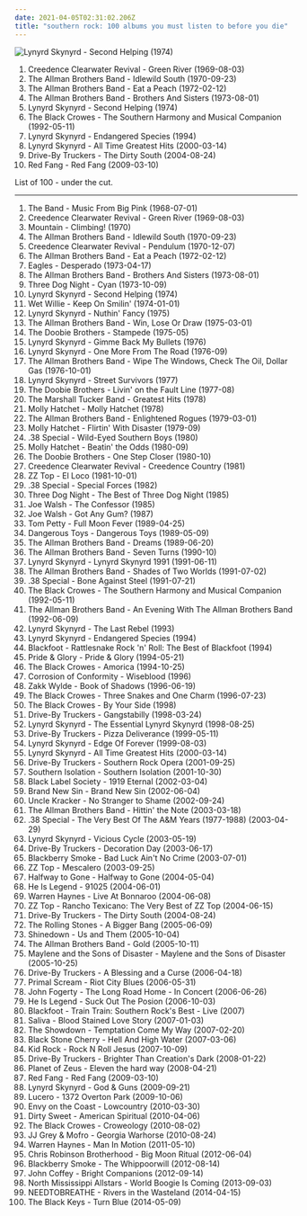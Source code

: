 ```yaml
---
date: 2021-04-05T02:31:02.206Z
title: "southern rock: 100 albums you must listen to before you die"
---
```

![Lynyrd Skynyrd - Second Helping (1974)](http://coverartarchive.org/release/be1fba3d-6f56-4441-bd88-d41f5140231f/20152394682-500.jpg "Lynyrd Skynyrd - Second Helping (1974)")
<ol class="albums">
<li data-cover="http://coverartarchive.org/release/6b089cd4-24de-430b-bcdb-5f3485c7a9e7/8749872309-500.jpg" data-tags="southern rock, classic rock, 60s" role="button">Creedence Clearwater Revival - Green River (1969-08-03)</li>
<li data-cover="https://img.discogs.com/zFc987ZIPaa-FB2Jmwkfe7ZFbuM=/fit-in/600x593/filters:strip_icc():format(jpeg):mode_rgb():quality(90)/discogs-images/R-14549265-1576852135-1487.jpeg.jpg" data-tags="southern rock" role="button">The Allman Brothers Band - Idlewild South (1970-09-23)</li>
<li data-cover="http://coverartarchive.org/release/bf8885b2-39f8-344e-b860-4be1623de283/4529929218-500.jpg" data-tags="southern rock, classic rock" role="button">The Allman Brothers Band - Eat a Peach (1972-02-12)</li>
<li data-cover="https://via.placeholder.com/450" data-tags="southern rock" role="button">The Allman Brothers Band - Brothers And Sisters (1973-08-01)</li>
<li data-cover="http://coverartarchive.org/release/be1fba3d-6f56-4441-bd88-d41f5140231f/20152394682-500.jpg" data-tags="southern rock" role="button">Lynyrd Skynyrd - Second Helping (1974)</li>
<li data-cover="http://coverartarchive.org/release/bf287e16-4467-4b6c-8e5c-a0250d3d0b2b/6314862970-500.jpg" data-tags="southern rock, rock" role="button">The Black Crowes - The Southern Harmony and Musical Companion (1992-05-11)</li>
<li data-cover="http://coverartarchive.org/release/f6157cd1-1006-4254-af4f-94e180c5575f/5545133291-500.jpg" data-tags="southern rock, classic rock" role="button">Lynyrd Skynyrd - Endangered Species (1994)</li>
<li data-cover="http://coverartarchive.org/release/13ab517d-ed66-497a-a96d-634edd1c36ef/15191888314-500.jpg" data-tags="southern rock, classic rock" role="button">Lynyrd Skynyrd - All Time Greatest Hits (2000-03-14)</li>
<li data-cover="http://coverartarchive.org/release/48239f74-e24f-4e0b-a4e6-019c266ec905/15448138762-500.jpg" data-tags="alt-country, southern rock" role="button">Drive-By Truckers - The Dirty South (2004-08-24)</li>
<li data-cover="http://coverartarchive.org/release/d5ae09cb-61a5-4d8b-a13f-c4759d5fb511/4758890682-500.jpg" data-tags="southern rock, stoner" role="button">Red Fang - Red Fang (2009-03-10)</li>
</ol>
List of 100 - under the cut.
<!-- more -->

_________________

<ol class="albums">
<li data-cover="http://coverartarchive.org/release/7cf90a62-28e1-479e-beea-aec59d72a456/20530359400-500.jpg" data-tags="folk rock, 60s, classic rock" role="button">
The Band - Music From Big Pink (1968-07-01)
</li>
<li data-cover="http://coverartarchive.org/release/6b089cd4-24de-430b-bcdb-5f3485c7a9e7/8749872309-500.jpg" data-tags="southern rock, classic rock, 60s" role="button">
Creedence Clearwater Revival - Green River (1969-08-03)
</li>
<li data-cover="http://coverartarchive.org/release/ced20f68-1f23-47ed-b553-bd6ea460b343/9615267927-500.jpg" data-tags="classic rock, hard rock" role="button">
Mountain - Climbing! (1970)
</li>
<li data-cover="https://img.discogs.com/zFc987ZIPaa-FB2Jmwkfe7ZFbuM=/fit-in/600x593/filters:strip_icc():format(jpeg):mode_rgb():quality(90)/discogs-images/R-14549265-1576852135-1487.jpeg.jpg" data-tags="southern rock" role="button">
The Allman Brothers Band - Idlewild South (1970-09-23)
</li>
<li data-cover="http://coverartarchive.org/release/abd1e9d3-cc05-4d3a-973f-480a76032a50/4257944393-500.jpg" data-tags="rock, classic rock" role="button">
Creedence Clearwater Revival - Pendulum (1970-12-07)
</li>
<li data-cover="http://coverartarchive.org/release/bf8885b2-39f8-344e-b860-4be1623de283/4529929218-500.jpg" data-tags="southern rock, classic rock" role="button">
The Allman Brothers Band - Eat a Peach (1972-02-12)
</li>
<li data-cover="http://coverartarchive.org/release/a537e580-78e2-4c57-9b9b-e51efc2add68/3497596496-500.jpg" data-tags="classic rock, country rock, rock" role="button">
Eagles - Desperado (1973-04-17)
</li>
<li data-cover="https://via.placeholder.com/450" data-tags="southern rock" role="button">
The Allman Brothers Band - Brothers And Sisters (1973-08-01)
</li>
<li data-cover="http://coverartarchive.org/release/605172e3-5c65-40ac-bc28-8c682588a8ef/11200837364-500.jpg" data-tags="classic rock, pop, rock, 70s, southern rock, three dog night" role="button">
Three Dog Night - Cyan (1973-10-09)
</li>
<li data-cover="http://coverartarchive.org/release/be1fba3d-6f56-4441-bd88-d41f5140231f/20152394682-500.jpg" data-tags="southern rock" role="button">
Lynyrd Skynyrd - Second Helping (1974)
</li>
<li data-cover="http://coverartarchive.org/release/6ecba89f-2aa0-3aef-8fde-de6312b02664/11425786856-500.jpg" data-tags="southern rock" role="button">
Wet Willie - Keep On Smilin' (1974-01-01)
</li>
<li data-cover="https://via.placeholder.com/450" data-tags="southern rock" role="button">
Lynyrd Skynyrd - Nuthin' Fancy (1975)
</li>
<li data-cover="http://coverartarchive.org/release/6c193549-2ef3-382c-9df1-ec09c4362251/10962760852-500.jpg" data-tags="classic rock, southern rock, 70s" role="button">
The Allman Brothers Band - Win, Lose Or Draw (1975-03-01)
</li>
<li data-cover="https://img.discogs.com/oIEt2DKQsC8zQkci-jQ1Hnk4bno=/fit-in/600x814/filters:strip_icc():format(jpeg):mode_rgb():quality(90)/discogs-images/R-6359280-1417296127-3840.jpeg.jpg" data-tags="southern rock" role="button">
The Doobie Brothers - Stampede (1975-05)
</li>
<li data-cover="http://coverartarchive.org/release/711977a3-4ffc-3657-a5ce-27255b4b4650/22703726597-500.jpg" data-tags="southern rock, rock" role="button">
Lynyrd Skynyrd - Gimme Back My Bullets (1976)
</li>
<li data-cover="http://coverartarchive.org/release/7c08dda2-62ff-4888-83aa-bb8629517b91/27234828795-500.jpg" data-tags="southern rock" role="button">
Lynyrd Skynyrd - One More From The Road (1976-09)
</li>
<li data-cover="https://img.discogs.com/iLO-qxNXjMupticWvTnbg4mZHPc=/fit-in/320x318/filters:strip_icc():format(jpeg):mode_rgb():quality(90)/discogs-images/R-3352165-1326971263.jpeg.jpg" data-tags="southern rock, classic rock" role="button">
The Allman Brothers Band - Wipe The Windows, Check The Oil, Dollar Gas (1976-10-01)
</li>
<li data-cover="https://img.discogs.com/cMzjhydjFk4smTnXmexNSpR7QFE=/fit-in/600x600/filters:strip_icc():format(jpeg):mode_rgb():quality(90)/discogs-images/R-10445474-1569342181-4399.jpeg.jpg" data-tags="southern rock" role="button">
Lynyrd Skynyrd - Street Survivors (1977)
</li>
<li data-cover="http://coverartarchive.org/release/0ea223b0-fee7-4b3d-8c6f-db11daa8c788/22970084432-500.jpg" data-tags="classic rock, rock, soft rock, southern rock, yacht rock" role="button">
The Doobie Brothers - Livin' on the Fault Line (1977-08)
</li>
<li data-cover="https://img.discogs.com/0-obukF6QmJhASkzHb1UYk-qMCg=/fit-in/300x300/filters:strip_icc():format(jpeg):mode_rgb():quality(90)/discogs-images/R-3333219-1326175690.jpeg.jpg" data-tags="southern rock, classic rock" role="button">
The Marshall Tucker Band - Greatest Hits (1978)
</li>
<li data-cover="http://coverartarchive.org/release/8c777d8a-7c2c-38f7-8e64-139bc68c0162/16512699933-500.jpg" data-tags="southern rock, hard rock" role="button">
Molly Hatchet - Molly Hatchet (1978)
</li>
<li data-cover="https://via.placeholder.com/450" data-tags="classic rock, southern rock" role="button">
The Allman Brothers Band - Enlightened Rogues (1979-03-01)
</li>
<li data-cover="http://coverartarchive.org/release/bb88cd76-748f-4837-a1b6-394275255118/22739545491-500.jpg" data-tags="southern rock" role="button">
Molly Hatchet - Flirtin' With Disaster (1979-09)
</li>
<li data-cover="http://coverartarchive.org/release/5f85cdbd-5d54-3b9a-a406-fc21ad119a3b/7482706741-500.jpg" data-tags="southern rock, 80s" role="button">
.38 Special - Wild-Eyed Southern Boys (1980)
</li>
<li data-cover="https://img.discogs.com/AtFFFzE1a7EwAMmua97CCxiGfHo=/fit-in/300x300/filters:strip_icc():format(jpeg):mode_rgb():quality(90)/discogs-images/R-1538133-1241297318.jpeg.jpg" data-tags="southern rock" role="button">
Molly Hatchet - Beatin' the Odds (1980-09)
</li>
<li data-cover="http://coverartarchive.org/release/2f25d44f-33de-4cc9-9ae4-72f7f116c96c/10549851598-500.jpg" data-tags="southern rock" role="button">
The Doobie Brothers - One Step Closer (1980-10)
</li>
<li data-cover="https://img.discogs.com/ALWL6pUKpDjvVBD_87s_Ul9i73s=/fit-in/500x494/filters:strip_icc():format(jpeg):mode_rgb():quality(90)/discogs-images/R-3802835-1345029926-3937.jpeg.jpg" data-tags="classic, compilation, southern rock, c c r" role="button">
Creedence Clearwater Revival - Creedence Country (1981)
</li>
<li data-cover="http://coverartarchive.org/release/8c72373b-967d-4417-8e4d-904f2bf6affc/15383114500-500.jpg" data-tags="southern rock, blues rock, hard rock" role="button">
ZZ Top - El Loco (1981-10-01)
</li>
<li data-cover="http://coverartarchive.org/release/64c5bc66-2090-411b-a727-8070f2d7786d/6095182581-500.jpg" data-tags="rock, 80s, southern rock" role="button">
.38 Special - Special Forces (1982)
</li>
<li data-cover="https://via.placeholder.com/450" data-tags="classic rock" role="button">
Three Dog Night - The Best of Three Dog Night (1985)
</li>
<li data-cover="http://coverartarchive.org/release/a706796a-3856-482b-bea9-4dac6b8aa9ac/3833026647-500.jpg" data-tags="classic rock, rock, 80s, hard rock, blues, guitar, american, male vocalist, southern rock, joe walsh, confessor" role="button">
Joe Walsh - The Confessor (1985)
</li>
<li data-cover="http://coverartarchive.org/release/6173f5e8-1339-47ca-8152-a7fcc83c9618/25805805335-500.jpg" data-tags="classic rock, rock, 80s, hard rock, blues, guitar, american, male vocalist, southern rock" role="button">
Joe Walsh - Got Any Gum? (1987)
</li>
<li data-cover="http://coverartarchive.org/release/e5e1ebbf-3a70-4767-8f69-b85dc9095dec/6919975994-500.jpg" data-tags="rock, classic rock, 80s" role="button">
Tom Petty - Full Moon Fever (1989-04-25)
</li>
<li data-cover="https://img.discogs.com/oDz3yBifrNMw9cW6Ek3LiLeR09s=/fit-in/600x596/filters:strip_icc():format(jpeg):mode_rgb():quality(90)/discogs-images/R-886404-1605034565-9689.jpeg.jpg" data-tags="80s, southern rock, sleaze rock" role="button">
Dangerous Toys - Dangerous Toys (1989-05-09)
</li>
<li data-cover="http://coverartarchive.org/release/bfcd67cd-d4f6-4478-94b3-02ed2a102275/13964368231-500.jpg" data-tags="blues rock, southern rock, blues" role="button">
The Allman Brothers Band - Dreams (1989-06-20)
</li>
<li data-cover="https://img.discogs.com/KMSD86yNm0Uklu9MKE20wLRkfrI=/fit-in/352x352/filters:strip_icc():format(jpeg):mode_rgb():quality(90)/discogs-images/R-5668014-1399411915-9561.jpeg.jpg" data-tags="southern rock" role="button">
The Allman Brothers Band - Seven Turns (1990-10)
</li>
<li data-cover="http://coverartarchive.org/release/fff038a8-3297-4c95-9e87-6b81ceac4cab/5730531769-500.jpg" data-tags="classic rock, southern rock" role="button">
Lynyrd Skynyrd - Lynyrd Skynyrd 1991 (1991-06-11)
</li>
<li data-cover="http://coverartarchive.org/release/5fd9b43f-5d10-4acf-8a4d-f24fee3deef5/2189962470-500.jpg" data-tags="90s, blues rock, southern rock" role="button">
The Allman Brothers Band - Shades of Two Worlds (1991-07-02)
</li>
<li data-cover="https://img.discogs.com/eVxJHROZW-pjomt1qIfJ863D8KQ=/fit-in/600x593/filters:strip_icc():format(jpeg):mode_rgb():quality(90)/discogs-images/R-8631445-1465522784-6033.jpeg.jpg" data-tags="southern rock" role="button">
.38 Special - Bone Against Steel (1991-07-21)
</li>
<li data-cover="http://coverartarchive.org/release/bf287e16-4467-4b6c-8e5c-a0250d3d0b2b/6314862970-500.jpg" data-tags="southern rock, rock" role="button">
The Black Crowes - The Southern Harmony and Musical Companion (1992-05-11)
</li>
<li data-cover="https://via.placeholder.com/450" data-tags="rock, southern rock" role="button">
The Allman Brothers Band - An Evening With The Allman Brothers Band (1992-06-09)
</li>
<li data-cover="https://img.discogs.com/xtKEBW6zi6Fj5YjYmDZU3mcGlLY=/fit-in/500x500/filters:strip_icc():format(jpeg):mode_rgb():quality(90)/discogs-images/R-3274536-1533325888-1294.jpeg.jpg" data-tags="southern rock" role="button">
Lynyrd Skynyrd - The Last Rebel (1993)
</li>
<li data-cover="http://coverartarchive.org/release/f6157cd1-1006-4254-af4f-94e180c5575f/5545133291-500.jpg" data-tags="southern rock, classic rock" role="button">
Lynyrd Skynyrd - Endangered Species (1994)
</li>
<li data-cover="http://coverartarchive.org/release/16e6e02a-1bf3-4011-bcdf-c787343295cd/9357983536-500.jpg" data-tags="classic rock, rock, southern rock, hard rock, southern-rock" role="button">
Blackfoot - Rattlesnake Rock 'n' Roll: The Best of Blackfoot (1994)
</li>
<li data-cover="http://coverartarchive.org/release/06864755-6e45-4af0-b2fe-3d5d11348ee7/13476346181-500.jpg" data-tags="southern rock" role="button">
Pride & Glory - Pride & Glory (1994-05-21)
</li>
<li data-cover="http://coverartarchive.org/release/50f61c66-2082-4b53-8ba7-30d85e41f15f/9708189258-500.jpg" data-tags="southern rock, rock" role="button">
The Black Crowes - Amorica (1994-10-25)
</li>
<li data-cover="http://coverartarchive.org/release/ac665057-4edf-4e12-9157-aa57abdc32c7/6513527640-500.jpg" data-tags="stoner rock, heavy metal" role="button">
Corrosion of Conformity - Wiseblood (1996)
</li>
<li data-cover="http://coverartarchive.org/release/7533b1fc-d328-4ee5-8b50-bbf4c3edb6ed/9020709713-500.jpg" data-tags="southern rock, rock" role="button">
Zakk Wylde - Book of Shadows (1996-06-19)
</li>
<li data-cover="https://img.discogs.com/3d3MF3FJtZBvKR9i1ISBj3AVsXg=/fit-in/600x602/filters:strip_icc():format(jpeg):mode_rgb():quality(90)/discogs-images/R-2716101-1537716021-8009.jpeg.jpg" data-tags="southern rock, rock" role="button">
The Black Crowes - Three Snakes and One Charm (1996-07-23)
</li>
<li data-cover="http://coverartarchive.org/release/ae6c7d58-8258-486b-8637-15bff91302b2/24578672105-500.jpg" data-tags="southern rock" role="button">
The Black Crowes - By Your Side (1998)
</li>
<li data-cover="http://coverartarchive.org/release/bd1a6e23-17f8-4ba9-bc59-1a64f48d97ec/22276920598-500.jpg" data-tags="southern rock" role="button">
Drive-By Truckers - Gangstabilly (1998-03-24)
</li>
<li data-cover="http://coverartarchive.org/release/5d998987-ab6d-4ffc-a5db-255436bb415a/3333569644-500.jpg" data-tags="classic rock, southern rock, 70s" role="button">
Lynyrd Skynyrd - The Essential Lynyrd Skynyrd (1998-08-25)
</li>
<li data-cover="http://coverartarchive.org/release/e438cc7a-0a6f-33c0-9133-e6fcaa3eb63d/15448144504-500.jpg" data-tags="alt-country, southern rock" role="button">
Drive-By Truckers - Pizza Deliverance (1999-05-11)
</li>
<li data-cover="https://via.placeholder.com/450" data-tags="southern rock" role="button">
Lynyrd Skynyrd - Edge Of Forever (1999-08-03)
</li>
<li data-cover="http://coverartarchive.org/release/13ab517d-ed66-497a-a96d-634edd1c36ef/15191888314-500.jpg" data-tags="southern rock, classic rock" role="button">
Lynyrd Skynyrd - All Time Greatest Hits (2000-03-14)
</li>
<li data-cover="http://coverartarchive.org/release/47c158ca-0aa3-4ca9-b7ef-7f7ac37cece1/16251264282-500.jpg" data-tags="southern rock" role="button">
Drive-By Truckers - Southern Rock Opera (2001-09-25)
</li>
<li data-cover="http://coverartarchive.org/release/8fdea62b-6b7c-44d8-ab86-25047aa11483/19419501863-500.jpg" data-tags="acoustic, southern rock" role="button">
Southern Isolation - Southern Isolation (2001-10-30)
</li>
<li data-cover="https://img.discogs.com/YcLJXGY0aOv7YZPgKWOtcRfIp8w=/fit-in/600x526/filters:strip_icc():format(jpeg):mode_rgb():quality(90)/discogs-images/R-2445526-1478987766-2016.jpeg.jpg" data-tags="heavy metal" role="button">
Black Label Society - 1919 Eternal (2002-03-04)
</li>
<li data-cover="https://img.discogs.com/WdjRH0Pol74c9RAuKpiHzbO53bg=/fit-in/600x592/filters:strip_icc():format(jpeg):mode_rgb():quality(90)/discogs-images/R-3667842-1339606745-5646.jpeg.jpg" data-tags="hard rock, southern rock" role="button">
Brand New Sin - Brand New Sin (2002-06-04)
</li>
<li data-cover="http://coverartarchive.org/release/649f134d-d733-4908-9004-d3d8edd506b0/24447477256-500.jpg" data-tags="alternative rock, edgy, queer, queercore, southern rock, beer, kid rock, male vocals, based, scat, brutal death metal, creepy, racism, moisture, bananas, trump, treble, cracked, farts, creed, racist, nickelback, girls girls girls, my nigga, poopy, hebo, hillary clinton, jihad, fart, donald trump, fecal, flatulence, coprogrind, sjw, genderqueer, grady, maga, farting, youngstar, kkk country, racist country, little star, politically correct, moist, i would like to spend an afternoon rubbing her breasts with warm mineral oil, scat goregrind, pissgore, rei do pop, agender, n word, queer metal, shady grady, seahawks, scatgrind, beste country musik wo gibt, fart rock, music to fart to, post-post-grunge, 2edgy4me, mitch mcconnell, brayden, jayden, fecalgrind, non-binary, planet kolob, where gods began, grumpy still skin, soft and moist, without artistic merit, dake-bonoism, masturbation fodder, squeeze the boobies, listen to u2, beneficial, conforms to dake-bonoistic doctrine, they always conform to dake-bonoistic doctrine, imaginary girlfriend, it starts with one thing i dont know why it doesnt even matter how hard you try keep that in mind i designed this rhyme, make america great again, fart pop, plopper, deekles, hollow monkey, poopy-man, you can listen on a thursday, adsfghjklmn, fuck me daddy, similar to johnny rebel, pwr bttm, too much swearing, kayden, dustin lynch " role="button">
Uncle Kracker - No Stranger to Shame (2002-09-24)
</li>
<li data-cover="http://coverartarchive.org/release/9d7c7392-6a8c-4f38-ac16-c1304bc12d09/9304189949-500.jpg" data-tags="southern rock" role="button">
The Allman Brothers Band - Hittin' the Note (2003-03-18)
</li>
<li data-cover="http://coverartarchive.org/release/dc62dbcf-80f6-4da2-b4cd-540f4b9fd97b/22241029219-500.jpg" data-tags="southern rock" role="button">
.38 Special - The Very Best Of The A&M Years (1977-1988) (2003-04-29)
</li>
<li data-cover="http://coverartarchive.org/release/4f302356-4e91-4690-b441-2cfe91276008/6591198259-500.jpg" data-tags="southern rock" role="button">
Lynyrd Skynyrd - Vicious Cycle (2003-05-19)
</li>
<li data-cover="http://coverartarchive.org/release/15f53c91-d9c0-40b0-920f-cc62cdfb63eb/15448153144-500.jpg" data-tags="southern rock, alt-country" role="button">
Drive-By Truckers - Decoration Day (2003-06-17)
</li>
<li data-cover="http://coverartarchive.org/release/74005ae4-4756-4f58-a409-9eab5730133b/1151066895-500.jpg" data-tags="hard rock, southern rock" role="button">
Blackberry Smoke - Bad Luck Ain't No Crime (2003-07-01)
</li>
<li data-cover="http://coverartarchive.org/release/052fda3e-659b-464e-a81b-06187b3ab864/12018028576-500.jpg" data-tags="blues rock, southern rock, hard rock" role="button">
ZZ Top - Mescalero (2003-09-25)
</li>
<li data-cover="https://img.discogs.com/N6ktZnRc8SLf1SnjAj9tTbXnz9Q=/fit-in/600x600/filters:strip_icc():format(jpeg):mode_rgb():quality(90)/discogs-images/R-3566355-1584608298-4656.jpeg.jpg" data-tags="southern rock" role="button">
Halfway to Gone - Halfway to Gone (2004-05-04)
</li>
<li data-cover="https://img.discogs.com/oLkou_Bh1vJANeuEN_JwsTGeSw0=/fit-in/600x597/filters:strip_icc():format(jpeg):mode_rgb():quality(90)/discogs-images/R-542861-1424798177-4446.jpeg.jpg" data-tags="rock, experimental, pop punk, tribunal, southern rock, post-hardcore, melodic hardcore, emocore, cooool" role="button">
He Is Legend - 91025 (2004-06-01)
</li>
<li data-cover="https://via.placeholder.com/450" data-tags="southern rock, rock" role="button">
Warren Haynes - Live At Bonnaroo (2004-06-08)
</li>
<li data-cover="http://coverartarchive.org/release/9474a4cd-ff93-456e-8ba3-7dba106d8d38/2569894087-500.jpg" data-tags="blues rock" role="button">
ZZ Top - Rancho Texicano: The Very Best of ZZ Top (2004-06-15)
</li>
<li data-cover="http://coverartarchive.org/release/48239f74-e24f-4e0b-a4e6-019c266ec905/15448138762-500.jpg" data-tags="alt-country, southern rock" role="button">
Drive-By Truckers - The Dirty South (2004-08-24)
</li>
<li data-cover="https://img.discogs.com/k-o5sSl2CWfkoKOySGdNMJSNf_E=/fit-in/600x859/filters:strip_icc():format(jpeg):mode_rgb():quality(90)/discogs-images/R-10670506-1503162033-3953.jpeg.jpg" data-tags="rock, classic rock" role="button">
The Rolling Stones - A Bigger Bang (2005-06-09)
</li>
<li data-cover="https://via.placeholder.com/450" data-tags="rock" role="button">
Shinedown - Us and Them (2005-10-04)
</li>
<li data-cover="http://coverartarchive.org/release/e5592483-c413-3693-92a6-bd66dd85ba74/15465866226-500.jpg" data-tags="southern rock" role="button">
The Allman Brothers Band - Gold (2005-10-11)
</li>
<li data-cover="https://via.placeholder.com/450" data-tags="southern rock" role="button">
Maylene and the Sons of Disaster - Maylene and the Sons of Disaster (2005-10-25)
</li>
<li data-cover="http://coverartarchive.org/release/a0119529-3800-4bb1-8716-cbbecbf3e360/16114653552-500.jpg" data-tags="southern rock" role="button">
Drive-By Truckers - A Blessing and a Curse (2006-04-18)
</li>
<li data-cover="https://img.discogs.com/gpxmCvbMTCBf_A62dUGyuk8lnQ8=/fit-in/600x596/filters:strip_icc():format(jpeg):mode_rgb():quality(90)/discogs-images/R-709401-1380547578-9100.jpeg.jpg" data-tags="rock" role="button">
Primal Scream - Riot City Blues (2006-05-31)
</li>
<li data-cover="https://img.discogs.com/SRthw4PuptkWslw3tfO8q-M25zI=/fit-in/600x603/filters:strip_icc():format(jpeg):mode_rgb():quality(90)/discogs-images/R-3274402-1565356595-6682.jpeg.jpg" data-tags="classic rock, rock" role="button">
John Fogerty - The Long Road Home - In Concert (2006-06-26)
</li>
<li data-cover="http://coverartarchive.org/release/ddf19fba-0dd8-4b99-8216-4a6be9dfd867/16262070382-500.jpg" data-tags="southern rock" role="button">
He Is Legend - Suck Out The Posion (2006-10-03)
</li>
<li data-cover="https://img.discogs.com/cC86Nt0Z8APy-ApwvHAIzRPfwX4=/fit-in/550x553/filters:strip_icc():format(jpeg):mode_rgb():quality(90)/discogs-images/R-4113250-1355671331-3846.jpeg.jpg" data-tags="southern rock" role="button">
Blackfoot - Train Train: Southern Rock's Best - Live (2007)
</li>
<li data-cover="http://coverartarchive.org/release/6a5fb6df-5842-48de-8451-6696a2a280ca/8568379188-500.jpg" data-tags="hard rock, alternative rock, alternative metal" role="button">
Saliva - Blood Stained Love Story (2007-01-03)
</li>
<li data-cover="https://img.discogs.com/HIFKsG8HsaFCzikB3i_Vynb_h1M=/fit-in/250x252/filters:strip_icc():format(jpeg):mode_rgb():quality(90)/discogs-images/R-3597830-1395409178-1334.jpeg.jpg" data-tags="heavy metal, southern rock, groove metal, southern metal" role="button">
The Showdown - Temptation Come My Way (2007-02-20)
</li>
<li data-cover="http://coverartarchive.org/release/ceeb1158-9507-4ee3-8af8-057ac3a803a2/8360071975-500.jpg" data-tags="hard rock, southern rock" role="button">
Black Stone Cherry - Hell And High Water (2007-03-06)
</li>
<li data-cover="https://img.discogs.com/pOWJ9y4vvwOtb3Bd_IAxl4LOLyw=/fit-in/300x300/filters:strip_icc():format(jpeg):mode_rgb():quality(90)/discogs-images/R-2151980-1322079135.jpeg.jpg" data-tags="rock, rock country" role="button">
Kid Rock - Rock N Roll Jesus (2007-10-09)
</li>
<li data-cover="http://coverartarchive.org/release/9a010793-b51b-4d5b-a52d-1b0472baf959/15448155569-500.jpg" data-tags="southern rock" role="button">
Drive-By Truckers - Brighter Than Creation's Dark (2008-01-22)
</li>
<li data-cover="http://coverartarchive.org/release/f9802025-6159-4765-bb13-7b17f97de20e/8216140317-500.jpg" data-tags="southern rock" role="button">
Planet of Zeus - Eleven the hard way (2008-04-21)
</li>
<li data-cover="http://coverartarchive.org/release/d5ae09cb-61a5-4d8b-a13f-c4759d5fb511/4758890682-500.jpg" data-tags="southern rock, stoner" role="button">
Red Fang - Red Fang (2009-03-10)
</li>
<li data-cover="http://coverartarchive.org/release/da29d084-1a4e-4131-b583-41160ebef119/27714452702-500.jpg" data-tags="rock, southern rock, classic rock" role="button">
Lynyrd Skynyrd - God & Guns (2009-09-21)
</li>
<li data-cover="http://coverartarchive.org/release/98a951cc-22e1-47cd-913b-9245c2092c5d/15403955407-500.jpg" data-tags="americana, alt-country, punk rock, southern rock, alternative country, allmusicl" role="button">
Lucero - 1372 Overton Park (2009-10-06)
</li>
<li data-cover="https://img.discogs.com/yeXEEzpdCUssWlMsUH6y_sijQDc=/fit-in/500x500/filters:strip_icc():format(jpeg):mode_rgb():quality(90)/discogs-images/R-2418718-1355949227-6640.jpeg.jpg" data-tags="indie, alternative, progressive rock, pop-punk, southern rock, post-hardcore, melodic hardcore, lyrics, glassjawcore, after it ends" role="button">
Envy on the Coast - Lowcountry (2010-03-30)
</li>
<li data-cover="http://coverartarchive.org/release/1f07de18-b2b4-4f53-9c63-8aee84cd02ab/18534125161-500.jpg" data-tags="classic rock, hard rock, stoner, southern rock, sxsw 2008" role="button">
Dirty Sweet - American Spiritual (2010-04-06)
</li>
<li data-cover="http://coverartarchive.org/release/4a71c547-1757-4695-8d15-be0a59ab096c/27339835378-500.jpg" data-tags="classic rock, acoustic, blues rock, southern rock" role="button">
The Black Crowes - Croweology (2010-08-02)
</li>
<li data-cover="http://coverartarchive.org/release/2fffcc90-43cd-4735-bb27-d551a2e48950/15759848654-500.jpg" data-tags="blues rock, southern rock" role="button">
JJ Grey & Mofro - Georgia Warhorse (2010-08-24)
</li>
<li data-cover="http://coverartarchive.org/release/383b11aa-cd51-4c96-b1d6-be968eae8685/27980900685-500.jpg" data-tags="guitar, slide guitar, southern rock, jamband, govt mule, allman brothers, sonny landreth" role="button">
Warren Haynes - Man In Motion (2011-05-10)
</li>
<li data-cover="http://coverartarchive.org/release/12bc49ee-52a3-4c81-b027-ce9f67eb0a1a/14891363316-500.jpg" data-tags="psychedelic rock, southern rock, found on spotify" role="button">
Chris Robinson Brotherhood - Big Moon Ritual (2012-06-04)
</li>
<li data-cover="http://coverartarchive.org/release/7fee4ee8-c94f-44d9-923b-36a87cdb2fd0/1803101459-500.jpg" data-tags="southern rock" role="button">
Blackberry Smoke - The Whippoorwill (2012-08-14)
</li>
<li data-cover="http://coverartarchive.org/release/9de1b104-8e2c-41cd-a430-78be6dc0d947/4785080069-500.jpg" data-tags="hardcore, dutch, southern rock, post-hardcore, melodic hardcore, hardcore punk" role="button">
John Coffey - Bright Companions (2012-09-14)
</li>
<li data-cover="http://coverartarchive.org/release/90a93858-dbbd-4940-aafc-5c481affffa9/5116159611-500.jpg" data-tags="country, blues-rock, americana, energetic, passionate, organic, confident, fiery, freewheeling, earthy, retro-rock, southern rock, roots rock, road trip, partying, imagination, rollicking, celebratory, exuberant, gritty, maverick, tgif, guys night out, hanging out, greasy, american trad rock, the great outdoors" role="button">
North Mississippi Allstars - World Boogie Is Coming (2013-09-03)
</li>
<li data-cover="http://coverartarchive.org/release/6e4c8d51-a9c8-4356-803b-a33bfdbb1f18/6921187973-500.jpg" data-tags="alternative rock, indie rock, adult alternative, christian rock, folk rock, southern rock, christian & gospel, 2014: albums" role="button">
NEEDTOBREATHE - Rivers in the Wasteland (2014-04-15)
</li>
<li data-cover="http://coverartarchive.org/release/5bde1d21-eff2-4a6a-8e50-de9fd2051520/9200442958-500.jpg" data-tags="blues rock, rock, indie rock" role="button">
The Black Keys - Turn Blue (2014-05-09)
</li>
</ol>